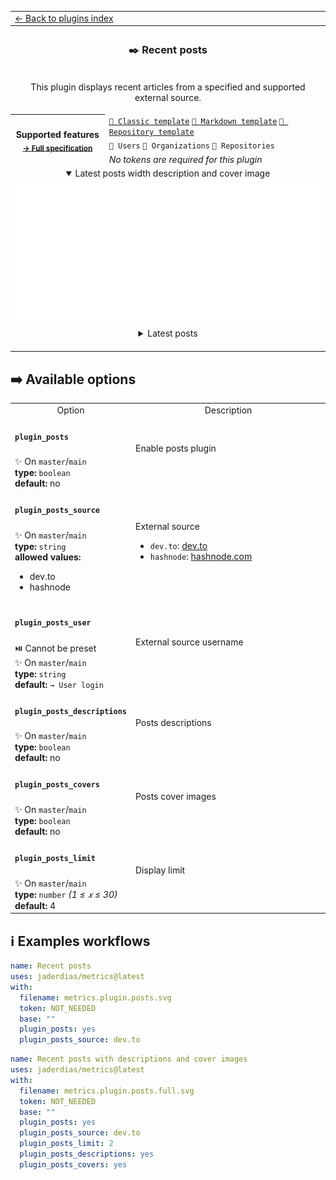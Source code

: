 <!--header-->
<table>
  <tr><td colspan="2"><a href="/README.md#-plugins">← Back to plugins index</a></td></tr>
  <tr><th colspan="2"><h3>✒️ Recent posts</h3></th></tr>
  <tr><td colspan="2" align="center"><p>This plugin displays recent articles from a specified and supported external source.</p>
</td></tr>
  <tr>
    <th rowspan="3">Supported features<br><sub><a href="metadata.yml">→ Full specification</a></sub></th>
    <td><a href="/source/templates/classic/README.md"><code>📗 Classic template</code></a> <a href="/source/templates/markdown/README.md"><code>📒 Markdown template</code></a> <a href="/source/templates/repository/README.md"><code>📘 Repository template</code></a></td>
  </tr>
  <tr>
    <td><code>👤 Users</code> <code>👥 Organizations</code> <code>📓 Repositories</code></td>
  </tr>
  <tr>
    <td><i>No tokens are required for this plugin</i></td>
  </tr>
  <tr>
    <td colspan="2" align="center">
      <details open><summary>Latest posts width description and cover image</summary><img src="https://github.com/jaderdias/metrics/blob/examples/metrics.plugin.posts.full.svg" alt=""></img></details>
      <details><summary>Latest posts</summary><img src="https://github.com/jaderdias/metrics/blob/examples/metrics.plugin.posts.svg" alt=""></img></details>
      <img width="900" height="1" alt="">
    </td>
  </tr>
</table>
<!--/header-->

## ➡️ Available options

<!--options-->
<table>
  <tr>
    <td align="center" nowrap="nowrap">Option</i></td><td align="center" nowrap="nowrap">Description</td>
  </tr>
  <tr>
    <td nowrap="nowrap"><h4><code>plugin_posts</code></h4></td>
    <td rowspan="2"><p>Enable posts plugin</p>
<img width="900" height="1" alt=""></td>
  </tr>
  <tr>
    <td nowrap="nowrap">✨ On <code>master</code>/<code>main</code><br>
<b>type:</b> <code>boolean</code>
<br>
<b>default:</b> no<br></td>
  </tr>
  <tr>
    <td nowrap="nowrap"><h4><code>plugin_posts_source</code></h4></td>
    <td rowspan="2"><p>External source</p>
<ul>
<li><code>dev.to</code>: <a href="https://dev.to">dev.to</a></li>
<li><code>hashnode</code>: <a href="https://hashnode.com">hashnode.com</a></li>
</ul>
<img width="900" height="1" alt=""></td>
  </tr>
  <tr>
    <td nowrap="nowrap">✨ On <code>master</code>/<code>main</code><br>
<b>type:</b> <code>string</code>
<br>
<b>allowed values:</b><ul><li>dev.to</li><li>hashnode</li></ul></td>
  </tr>
  <tr>
    <td nowrap="nowrap"><h4><code>plugin_posts_user</code></h4></td>
    <td rowspan="2"><p>External source username</p>
<img width="900" height="1" alt=""></td>
  </tr>
  <tr>
    <td nowrap="nowrap">⏯️ Cannot be preset<br>
✨ On <code>master</code>/<code>main</code><br>
<b>type:</b> <code>string</code>
<br>
<b>default:</b> <code>→ User login</code><br></td>
  </tr>
  <tr>
    <td nowrap="nowrap"><h4><code>plugin_posts_descriptions</code></h4></td>
    <td rowspan="2"><p>Posts descriptions</p>
<img width="900" height="1" alt=""></td>
  </tr>
  <tr>
    <td nowrap="nowrap">✨ On <code>master</code>/<code>main</code><br>
<b>type:</b> <code>boolean</code>
<br>
<b>default:</b> no<br></td>
  </tr>
  <tr>
    <td nowrap="nowrap"><h4><code>plugin_posts_covers</code></h4></td>
    <td rowspan="2"><p>Posts cover images</p>
<img width="900" height="1" alt=""></td>
  </tr>
  <tr>
    <td nowrap="nowrap">✨ On <code>master</code>/<code>main</code><br>
<b>type:</b> <code>boolean</code>
<br>
<b>default:</b> no<br></td>
  </tr>
  <tr>
    <td nowrap="nowrap"><h4><code>plugin_posts_limit</code></h4></td>
    <td rowspan="2"><p>Display limit</p>
<img width="900" height="1" alt=""></td>
  </tr>
  <tr>
    <td nowrap="nowrap">✨ On <code>master</code>/<code>main</code><br>
<b>type:</b> <code>number</code>
<i>(1 ≤
𝑥
≤ 30)</i>
<br>
<b>default:</b> 4<br></td>
  </tr>
</table>
<!--/options-->

## ℹ️ Examples workflows

<!--examples-->
```yaml
name: Recent posts
uses: jaderdias/metrics@latest
with:
  filename: metrics.plugin.posts.svg
  token: NOT_NEEDED
  base: ""
  plugin_posts: yes
  plugin_posts_source: dev.to

```
```yaml
name: Recent posts with descriptions and cover images
uses: jaderdias/metrics@latest
with:
  filename: metrics.plugin.posts.full.svg
  token: NOT_NEEDED
  base: ""
  plugin_posts: yes
  plugin_posts_source: dev.to
  plugin_posts_limit: 2
  plugin_posts_descriptions: yes
  plugin_posts_covers: yes

```
<!--/examples-->
